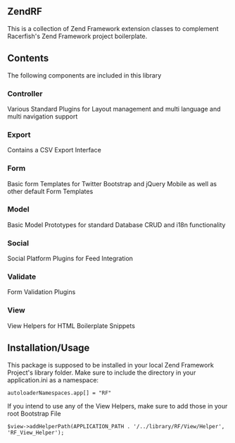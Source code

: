## ZendRF

This is a collection of Zend Framework extension classes to complement Racerfish's Zend Framework project boilerplate.

## Contents

The following components are included in this library

### Controller

Various Standard Plugins for Layout management and multi language and multi navigation support

### Export

Contains a CSV Export Interface

### Form

Basic form Templates for Twitter Bootstrap and jQuery Mobile as well as other default Form Templates

### Model

Basic Model Prototypes for standard Database CRUD and i18n functionality

### Social

Social Platform Plugins for Feed Integration

### Validate

Form Validation Plugins

### View

View Helpers for HTML Boilerplate Snippets

## Installation/Usage

This package is supposed to be installed in your local Zend Framework Project's library folder. Make sure to include the directory in your application.ini as a namespace:

	autoloaderNamespaces.app[] = "RF"

If you intend to use any of the View Helpers, make sure to add those in your root Bootstrap File

	$view->addHelperPath(APPLICATION_PATH . '/../library/RF/View/Helper', 'RF_View_Helper');   